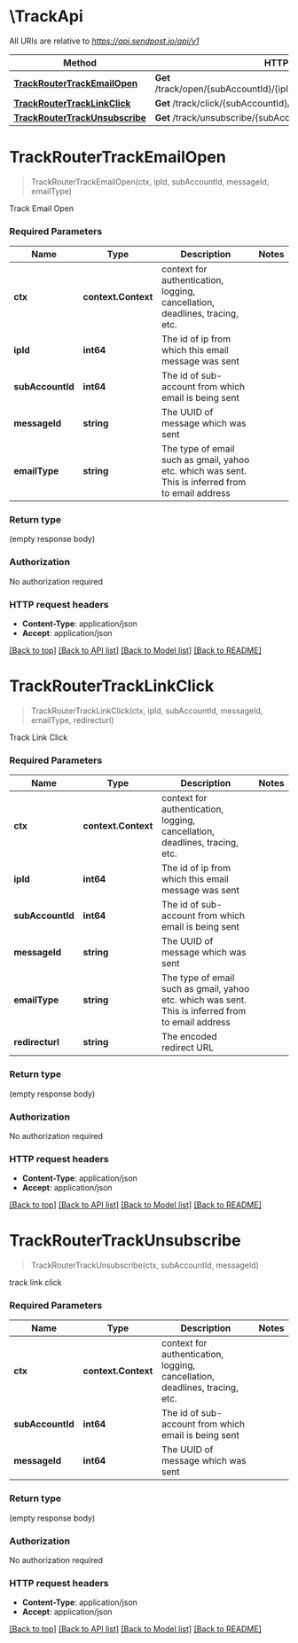 # \TrackApi

All URIs are relative to *https://api.sendpost.io/api/v1*

Method | HTTP request | Description
------------- | ------------- | -------------
[**TrackRouterTrackEmailOpen**](TrackApi.md#TrackRouterTrackEmailOpen) | **Get** /track/open/{subAccountId}/{ipId}/{emailType}/{messageId}/1.png | 
[**TrackRouterTrackLinkClick**](TrackApi.md#TrackRouterTrackLinkClick) | **Get** /track/click/{subAccountId}/{ipId}/{emailType}/{messageId} | 
[**TrackRouterTrackUnsubscribe**](TrackApi.md#TrackRouterTrackUnsubscribe) | **Get** /track/unsubscribe/{subAccountId}/{messageId} | 


# **TrackRouterTrackEmailOpen**
> TrackRouterTrackEmailOpen(ctx, ipId, subAccountId, messageId, emailType)


Track Email Open

### Required Parameters

Name | Type | Description  | Notes
------------- | ------------- | ------------- | -------------
 **ctx** | **context.Context** | context for authentication, logging, cancellation, deadlines, tracing, etc.
  **ipId** | **int64**| The id of ip from which this email message was sent | 
  **subAccountId** | **int64**| The id of sub-account from which email is being sent | 
  **messageId** | **string**| The UUID of message which was sent | 
  **emailType** | **string**| The type of email such as gmail, yahoo etc. which was sent. This is inferred from to email address | 

### Return type

 (empty response body)

### Authorization

No authorization required

### HTTP request headers

 - **Content-Type**: application/json
 - **Accept**: application/json

[[Back to top]](#) [[Back to API list]](../README.md#documentation-for-api-endpoints) [[Back to Model list]](../README.md#documentation-for-models) [[Back to README]](../README.md)

# **TrackRouterTrackLinkClick**
> TrackRouterTrackLinkClick(ctx, ipId, subAccountId, messageId, emailType, redirecturl)


Track Link Click

### Required Parameters

Name | Type | Description  | Notes
------------- | ------------- | ------------- | -------------
 **ctx** | **context.Context** | context for authentication, logging, cancellation, deadlines, tracing, etc.
  **ipId** | **int64**| The id of ip from which this email message was sent | 
  **subAccountId** | **int64**| The id of sub-account from which email is being sent | 
  **messageId** | **string**| The UUID of message which was sent | 
  **emailType** | **string**| The type of email such as gmail, yahoo etc. which was sent. This is inferred from to email address | 
  **redirecturl** | **string**| The encoded redirect URL | 

### Return type

 (empty response body)

### Authorization

No authorization required

### HTTP request headers

 - **Content-Type**: application/json
 - **Accept**: application/json

[[Back to top]](#) [[Back to API list]](../README.md#documentation-for-api-endpoints) [[Back to Model list]](../README.md#documentation-for-models) [[Back to README]](../README.md)

# **TrackRouterTrackUnsubscribe**
> TrackRouterTrackUnsubscribe(ctx, subAccountId, messageId)


track link click

### Required Parameters

Name | Type | Description  | Notes
------------- | ------------- | ------------- | -------------
 **ctx** | **context.Context** | context for authentication, logging, cancellation, deadlines, tracing, etc.
  **subAccountId** | **int64**| The id of sub-account from which email is being sent | 
  **messageId** | **int64**| The UUID of message which was sent | 

### Return type

 (empty response body)

### Authorization

No authorization required

### HTTP request headers

 - **Content-Type**: application/json
 - **Accept**: application/json

[[Back to top]](#) [[Back to API list]](../README.md#documentation-for-api-endpoints) [[Back to Model list]](../README.md#documentation-for-models) [[Back to README]](../README.md)


